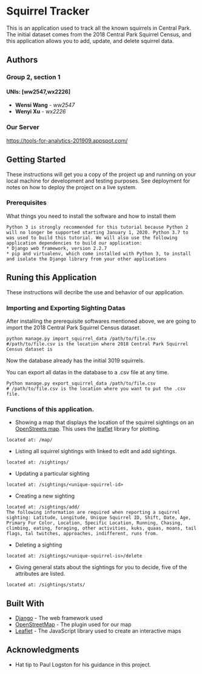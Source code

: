 # Squirrel Tracker

This is an application used to track all the known squirrels in Central Park. The initial dataset comes from the 2018 Central Park Squirrel Census, and this application allows you to add, update, and delete squirrel data.

## Authors

### Group 2, section 1
#### UNIs: [ww2547,wx2226]
* **Wensi Wang** - *ww2547*
* **Wenyi Xu** - *wx2226* 

### Our Server
https://tools-for-analytics-201909.appspot.com/

## Getting Started

These instructions will get you a copy of the project up and running on your local machine for development and testing purposes. See deployment for notes on how to deploy the project on a live system.

### Prerequisites

What things you need to install the software and how to install them

```
Python 3 is strongly recommended for this tutorial because Python 2 will no longer be supported starting January 1, 2020. Python 3.7 to was used to build this tutorial. We will also use the following application dependencies to build our application:
* Django web framework, version 2.2.7
* pip and virtualenv, which come installed with Python 3, to install and isolate the Django library from your other applications
```

## Runing this Application

These instructions will decribe the use and behavior of our application.

### Importing and Exporting Sighting Datas
After installing the prerequisite softwares mentioned above, we are going to import the 2018 Central Park Squirrel Census dataset.
```
python manage.py import_squirrel_data /path/to/file.csv 
#/path/to/file.csv is the location where 2018 Central Park Squirrel Census dataset is
```

Now the database already has the initial 3019 squirrels.

You can export all datas in the database to a .csv file at any time.
```
Python manage.py export_squirrel_data /path/to/file.csv  
# /path/to/file.csv is the location where you want to put the .csv file.
```
### Functions of this application.
* Showing a map that displays the location of the squirrel sightings on an [OpenStreets map](https://www.openstreetmap.org/about/). This uses the [leaflet](https://leafletjs.com/) library for plotting.
```
located at: /map/
```
* Listing all squirrel sightings with linked to edit and add sightings.
```
located at: /sightings/
```
* Updating a particular sighting
```
located at: /sightings/<unique-squirrel-id>
```
* Creating a new sighting
```
located at: /sightings/add/
The following information are required when reporting a squirrel sighting: Latitude, Longitude, Unique Squirrel ID, Shift, Date, Age, Primary Fur Color, Location, Specific Location, Running, Chasing, climbing, eating, foraging, other activities, kuks, quaas, moans, tail flags, tal twitches, approaches, indifferent, runs from.
```
* Deleting a sighting
```
located at: /sightings/<unique-squirrel-is>/delete
```
* Giving general stats about the sightings for you to decide, five of the attributes are listed.
```
located at: /sightings/stats/
```

## Built With

* [Django](https://www.djangoproject.com/) - The web framework used
* [OpenStreetMap](https://www.openstreetmap.org/) - The plugin used for our map
* [Leaflet](https://leafletjs.com/) - The JavaScript library used to create an interactive maps

## Acknowledgments

* Hat tip to Paul Logston for his guidance in this project.

